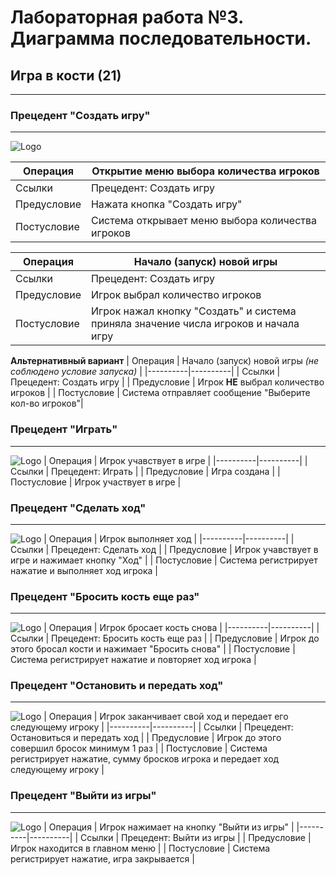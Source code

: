 # Лабораторная работа №3. Диаграмма последовательности.
## Игра в кости (21)
***

### Прецедент "Создать игру"
---
![Logo](https://github.com/NEEEEEERO/Igra-kosti-21-/blob/main/Lab%203%20Sequence/images/image%201.png?raw=true)

| Операция | Открытие меню выбора количества игроков |
|----------|----------|
| Ссылки    | Прецедент: Создать игру   |
| Предусловие    | Нажата кнопка "Создать игру"  |
| Постусловие    | Система открывает меню выбора количества игроков   |

| Операция | Начало (запуск) новой игры |
|----------|----------|
| Ссылки    | Прецедент: Создать игру   |
| Предусловие    | Игрок выбрал количество игроков  |
| Постусловие    | Игрок нажал кнопку "Создать" и система приняла значение числа игроков и начала игру|

**Альтернативный вариант**
| Операция | Начало (запуск) новой игры *(не соблюдено условие запуска)* |
|----------|----------|
| Ссылки    | Прецедент: Создать игру   |
| Предусловие    | Игрок **НЕ** выбрал количество игроков  |
| Постусловие    | Система отправляет сообщение "Выберите кол-во игроков"|

### Прецедент "Играть"
---
![Logo](https://github.com/NEEEEEERO/Igra-kosti-21-/blob/main/Lab%203%20Sequence/images/image%202.png?raw=true)
| Операция | Игрок учавствует в игре |
|----------|----------|
| Ссылки    | Прецедент: Играть   |
| Предусловие    | Игра создана |
| Постусловие    | Игрок участвует в игре |

### Прецедент "Сделать ход"
---
![Logo](https://github.com/NEEEEEERO/Igra-kosti-21-/blob/main/Lab%203%20Sequence/images/image%203.jpg?raw=true)
| Операция | Игрок выполняет ход |
|----------|----------|
| Ссылки    | Прецедент: Сделать ход   |
| Предусловие    | Игрок учавствует в игре и нажимает кнопку "Ход" |
| Постусловие    | Система регистрирует нажатие и выполняет ход игрока |

### Прецедент "Бросить кость еще раз"
---
![Logo](https://raw.githubusercontent.com/NEEEEEERO/Igra-kosti-21-/main/Lab%203%20Sequence/images/image%204.png)
| Операция | Игрок бросает кость снова |
|----------|----------|
| Ссылки    | Прецедент: Бросить кость еще раз   |
| Предусловие    | Игрок до этого бросал кости и нажимает "Бросить снова" |
| Постусловие    | Система регистрирует нажатие и повторяет ход игрока |

### Прецедент "Остановить и передать ход"
---
![Logo](https://github.com/NEEEEEERO/Igra-kosti-21-/blob/main/Lab%203%20Sequence/images/image%205.png?raw=true)
| Операция | Игрок заканчивает свой ход и передает его следующему игроку |
|----------|----------|
| Ссылки    | Прецедент: Остановиться и передать ход   |
| Предусловие    | Игрок до этого совершил бросок минимум 1 раз |
| Постусловие    | Система регистрирует нажатие, сумму бросков игрока и передает ход следующему игроку |

### Прецедент "Выйти из игры"
---
![Logo](https://github.com/NEEEEEERO/Igra-kosti-21-/blob/main/Lab%203%20Sequence/images/image%206.png?raw=true)
| Операция | Игрок нажимает на кнопку "Выйти из игры" |
|----------|----------|
| Ссылки    | Прецедент: Выйти из игры   |
| Предусловие    | Игрок находится в главном меню |
| Постусловие    | Система регистрирует нажатие, игра закрывается |
